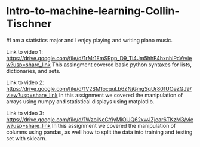 # Intro-to-machine-learning-Collin-Tischner
#I am a statistics major and I enjoy playing and writing piano music.

Link to video 1:
https://drive.google.com/file/d/1rMr1EmSRpp_D9_Tl4Jm5hhF4hxnhiPcV/view?usp=share_link
This assingment covered basic python syntaxes for lists, dictionaries, and sets.

Link to video 2:
https://drive.google.com/file/d/1V2SM1ocquLb6ZNjGmgSqUr801UOeZGJ9/view?usp=share_link
In this assignment we covered the manipulation of arrays using numpy and statistical displays using matplotlib.

Link to video 3:
https://drive.google.com/file/d/1WzoiNcCYiyMiOlJQ62xwJZjear6TKzM3/view?usp=share_link
In this assignment we covered the manipulation of columns using pandas, as well how to split the data into training and testing set with sklearn.
